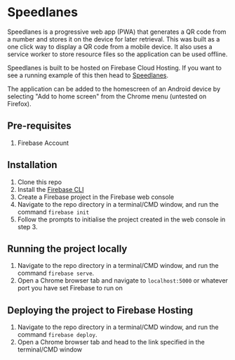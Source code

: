 # Speedlanes

Speedlanes is a progressive web app (PWA) that generates a QR code from a number and stores it on the device for later retrieval.  This was built as a one click way to display a QR code from a mobile device.  It also uses a service worker to store resource files so the application can be used offline.

Speedlanes is built to be hosted on Firebase Cloud Hosting. If you want to see a running example of this then head to [Speedlanes](https://speedlanes.jameshale.me.uk).

The application can be added to the homescreen of an Android device by selecting "Add to home screen" from the Chrome menu (untested on Firefox).

## Pre-requisites
1. Firebase Account

## Installation
1. Clone this repo
2. Install the [Firebase CLI](https://firebase.google.com/docs/cli/)
3. Create a Firebase project in the Firebase web console
4. Navigate to the repo directory in a terminal/CMD window, and run the command `firebase init`
5. Follow the prompts to initialise the project created in the web console in step 3.

## Running the project locally
1. Navigate to the repo directory in a terminal/CMD window, and run the command `firebase serve`.
2. Open a Chrome browser tab and navigate to `localhost:5000` or whatever port you have set Firebase to run on

## Deploying the project to Firebase Hosting
1.  Navigate to the repo directory in a terminal/CMD window, and run the command `firebase deploy`.
2. Open a Chrome browser tab and head to the link specified in the terminal/CMD window